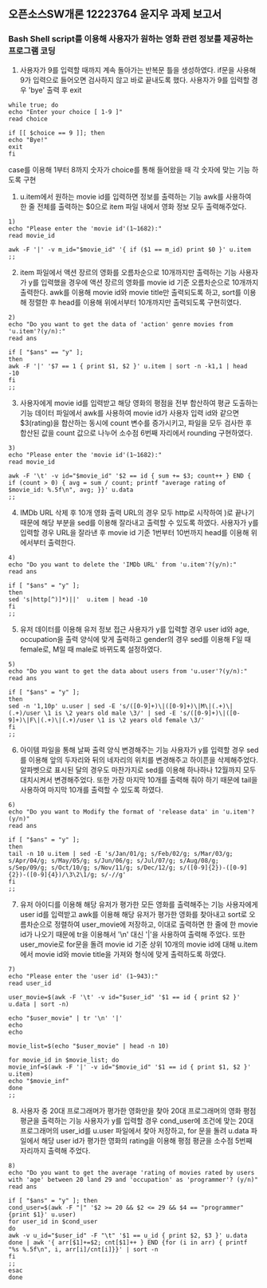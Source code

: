 ## 오픈소스SW개론 12223764 윤지우 과제 보고서
### Bash Shell script를 이용해 사용자가 원하는 영화 관련 정보를 제공하는 프로그램 코딩

1. 사용자가 9를 입력할 때까지 계속 돌아가는 반복문 틀을 생성하였다. if문을 사용해 9가 입력으로 들어오면 검사하지 않고 바로 끝내도록 했다.
사용자가 9를 입력할 경우 'bye' 출력 후 exit
```linux
while true; do
echo "Enter your choice [ 1-9 ]"
read choice

if [[ $choice == 9 ]]; then
echo "Bye!"
exit
fi
```

case를 이용해  1부터 8까지 숫자가 choice를 통해 들어왔을 때 각 숫자에 맞는 기능 하도록 구현

1. u.item에서 원하는 movie id를 입력하면 정보를 출력하는 기능
awk를 사용하여 한 줄 전체를 출력하는 $0으로 item 파일 내에서 영화 정보 모두 출력해주었다.
```linux
1)
echo "Please enter the 'movie id'(1~1682):"
read movie_id

awk -F '|' -v m_id="$movie_id" '{ if ($1 == m_id) print $0 }' u.item
;;
```

2. item 파일에서 액션 장르의 영화를 오름차순으로 10개까지만 출력하는 기능
   사용자가 y를 입력했을 경우에 액션 장르의 영화를 movie id 기준 오름차순으로 10개까지 출력한다.
awk를 이용해 movie id와 movie title만 출력되도록 하고, sort를 이용해 정렬한 후 head를 이용해 위에서부터 10개까지만 출력되도록 구현히였다.
```linux
2)
echo "Do you want to get the data of 'action' genre movies from 'u.item'?(y/n):"
read ans

if [ "$ans" == "y" ];
then
awk -F '|' '$7 == 1 { print $1, $2 }' u.item | sort -n -k1,1 | head -10
fi
;;
```

3. 사용자에게 movie id를 입력받고 해당 영화의 평점을 전부 합산하여 평균 도출하는 기능
데이터 파일에서 awk를 사용하여 movie id가 사용자 입력 id와 같으면 $3(rating)을 합산하는 동시에 count 변수를 증가시키고, 파일을 모두 검사한 후 합산된 값을 count 값으로 나누어 소수점 6번째 자리에서 rounding 구현하였다.

```linux
3)
echo "Please enter the 'movie id'(1~1682):"
read movie_id

awk -F '\t' -v id="$movie_id" '$2 == id { sum += $3; count++ } END { if (count > 0) { avg = sum / count; printf "average rating of $movie_id: %.5f\n", avg; }}' u.data
;;
```

4. IMDb URL 삭제 후 10개 영화 출력
URL의 경우 모두 http로 시작하여 )로 끝나기 때문에 해당 부분을 sed를 이용해 잘라내고 출력할 수 있도록 하였다. 사용자가 y를 입력할 경우 URL을 잘라낸 후 movie id 기준 1번부터 10번까지 head를 이용해 위에서부터 출력한다.

```linux
4)
echo "Do you want to delete the 'IMDb URL' from 'u.item'?(y/n):"
read ans

if [ "$ans" = "y" ];
then
sed 's|http[^)]*)||'  u.item | head -10
fi
;;
```

5. 유저 데이터를 이용해 유저 정보 접근
사용자가 y를 입력할 경우 user id와 age, occupation을 출력 양식에 맞게 출력하고 gender의 경우 sed를 이용해 F일 때 female로, M일 때 male로 바뀌도록 설정하였다. 

```linux
5)
echo "Do you want to get the data about users from 'u.user'?(y/n):"
read ans

if [ "$ans" = "y" ];
then
sed -n '1,10p' u.user | sed -E 's/([0-9]+)\|([0-9]+)\|M\|(.+)\|(.+)/user \1 is \2 years old male \3/' | sed -E 's/([0-9]+)\|([0-9]+)\|F\|(.+)\|(.+)/user \1 is \2 years old female \3/'
fi
;;
```

6. 아이템 파일을 통해 날짜 출력 양식 변경해주는 기능
사용자가 y를 입력할 경우 sed를 이용해 앞의 두자리와 뒤의 네자리의 위치를 변경해주고 하이픈을 삭제해주었다. 알파벳으로 표시된 달의 경우도 마찬가지로 sed를 이용해 하나하나 12월까지 모두 대치시켜서 변경해주었다. 또한 가장 마지막 10개를 출력해 줘야 하기 때문에 tail을 사용하여 마지막 10개를 출력할 수 있도록 하였다.

```linux
6)
echo "Do you want to Modify the format of 'release data' in 'u.item'?(y/n)"
read ans

if [ "$ans" = "y" ];
then
tail -n 10 u.item | sed -E 's/Jan/01/g; s/Feb/02/g; s/Mar/03/g; s/Apr/04/g; s/May/05/g; s/Jun/06/g; s/Jul/07/g; s/Aug/08/g; s/Sep/09/g; s/Oct/10/g; s/Nov/11/g; s/Dec/12/g; s/([0-9]{2})-([0-9]{2})-([0-9]{4})/\3\2\1/g; s/-//g'
fi
;;
```

7. 유저 아이디를 이용해 해당 유저가 평가한 모든 영화를 출력해주는 기능
사용자에게 user id를 입력받고 awk를 이용해 해당 유저가 평가한 영화를 찾아내고 sort로 오름차순으로 정렬하여 user_movie에 저장하고, 이대로 출력하면 한 줄에 한 movie id가 나오기 때문에 tr을 이용해서 '\n' 대신 '|'을 사용하여 출력해 주었다. 또한 user_movie로 for문을 돌려 movie id 기준 상위 10개의 movie id에 대해 u.item에서 movie id와 movie title을 가져와 형식에 맞게 출력하도록 하였다. 

```linux
7)
echo "Please enter the 'user id' (1~943):"
read user_id

user_movie=$(awk -F '\t' -v id="$user_id" '$1 == id { print $2 }' u.data | sort -n)

echo "$user_movie" | tr '\n' '|'
echo
echo

movie_list=$(echo "$user_movie" | head -n 10)

for movie_id in $movie_list; do
movie_inf=$(awk -F '|' -v id="$movie_id" '$1 == id { print $1, $2 }' u.item)
echo "$movie_inf"
done
;;
```

8. 사용자 중 20대 프로그래머가 평가한 영화만을 찾아 20대 프로그래머의 영화 평점 평균을 출력하는 기능
사용자가 y를 입력할 경우 cond_user에 조건에 맞는 20대 프로그래머의 user_id를 u.user 파일에서 찾아 저장하고, for 문을 돌려 u.data 파일에서 해당 user id가 평가한 영화의 rating을 이용해 평점 평균을 소수점 5번째 자리까지 출력해 주었다.
```Linux
8)
echo "Do you want to get the average 'rating of movies rated by users with 'age' between 20 land 29 and 'occupation' as 'programmer'? (y/n)"
read ans

if [ "$ans" = "y" ]; then
cond_user=$(awk -F "|" '$2 >= 20 && $2 <= 29 && $4 == "programmer" {print $1}' u.user)
for user_id in $cond_user
do
awk -v u_id="$user_id" -F "\t" '$1 == u_id { print $2, $3 }' u.data
done | awk '{ arr[$1]+=$2; cnt[$1]++ } END {for (i in arr) { printf "%s %.5f\n", i, arr[i]/cnt[i]}}' | sort -n
fi
;;
esac
done
```

